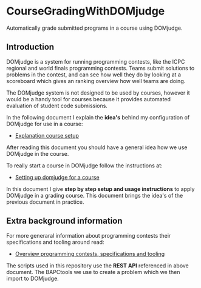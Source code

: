 # CourseGradingWithDOMjudge

Automatically grade submitted programs in a course using DOMjudge.


## Introduction

DOMjudge is a system for running programming contests, like the ICPC regional and world finals programming contests.
Teams submit solutions to problems in the contest, and can see how well they do by looking at a scoreboard which
gives an ranking overview how well teams are doing. 


The DOMjudge system is not designed to be used by courses, however it would be a handy tool for courses because it provides  automated evaluation of 
student code submissions. 


In the following document I explain the **idea's** behind my configuration of DOMjudge for use in a course:

* [Explanation course setup](Explanation_course_setup.md)

After reading this document you should have a general idea how we use DOMjudge in the course.

To really start a course in DOMjudge follow the instructions at:


* [Setting up domjudge for a course](Setting_up_domjudge_for_a_course.md)


In this document I give **step by step setup and usage instructions** to apply DOMjudge in a grading course. This document brings the idea's of the previous document in practice.

## Extra background information


For more generaral information about programming contests their specifications and tooling around read:

* [Overview programming contests, specifications and tooling](Programming_contests_specifications_and_tooling.md)

The scripts used in this repository use the **REST API** referenced in above document. The BAPCtools we use to create a problem which we then import to DOMjudge.
  

